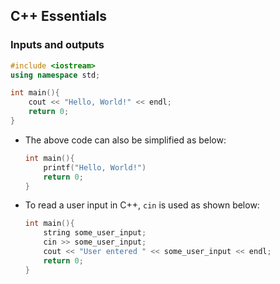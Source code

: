 ## C++ Essentials

### Inputs and outputs

```c++
#include <iostream>
using namespace std;

int main(){
    cout << "Hello, World!" << endl;
    return 0;
}
```

- The above code can also be simplified as below:
    ```c++
    int main(){
        printf("Hello, World!")
        return 0;
    }
    ```

- To read a user input in C++, `cin` is used as shown below:
  ```c++
  int main(){
      string some_user_input;
      cin >> some_user_input;
      cout << "User entered " << some_user_input << endl;
      return 0;
  }
  ```